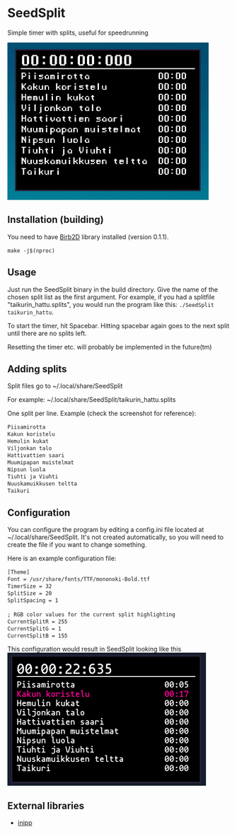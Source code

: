 # SeedSplit
Simple timer with splits, useful for speedrunning

![Screnshot](./screenshot.png)

## Installation (building)
You need to have [Birb2D](https://github.com/Toasterbirb/Birb2D) library installed (version 0.1.1).

```
make -j$(nproc)
```

## Usage
Just run the SeedSplit binary in the build directory. Give the name of the chosen split list as the first argument. For example, if you had a splitfile "taikurin_hattu.splits", you would run the program like this: `./SeedSplit taikurin_hattu`.

To start the timer, hit Spacebar. Hitting spacebar again goes to the next split until there are no splits left.

Resetting the timer etc. will probably be implemented in the future(tm)

## Adding splits
Split files go to ~/.local/share/SeedSplit

For example: ~/.local/share/SeedSplit/taikurin_hattu.splits

One split per line. Example (check the screenshot for reference):
```
Piisamirotta
Kakun koristelu
Hemulin kukat
Viljonkan talo
Hattivattien saari
Muumipapan muistelmat
Nipsun luola
Tiuhti ja Viuhti
Nuuskamuikkusen teltta
Taikuri
```

## Configuration
You can configure the program by editing a config.ini file located at ~/.local/share/SeedSplit. It's not created automatically, so you will need to create the file if you want to change something.

Here is an example configuration file:
```
[Theme]
Font = /usr/share/fonts/TTF/mononoki-Bold.ttf
TimerSize = 32
SplitSize = 20
SplitSpacing = 1

; RGB color values for the current split highlighting
CurrentSplitR = 255
CurrentSplitG = 1
CurrentSplitB = 155
```

This configuration would result in SeedSplit looking like this
![Configured SeedSplit](./screenshot2.png)


## External libraries
- [inipp](https://github.com/mcmtroffaes/inipp)
